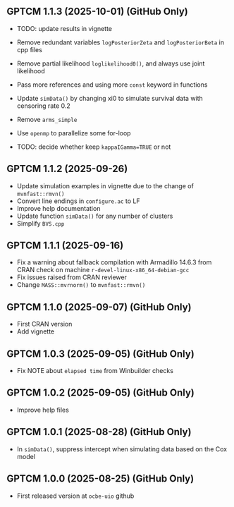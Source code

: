 <div style="text-align: left;">

## GPTCM 1.1.3 (2025-10-01) (GitHub Only)

* TODO: update results in vignette

* Remove redundant variables `logPosteriorZeta` and `logPosteriorBeta` in cpp files
* Remove partial likelihood `loglikelihood0()`, and always use joint likelihood
* Pass more references and using more `const` keyword in functions
* Update `simData()` by changing xi0 to simulate survival data with censoring rate 0.2
* Remove `arms_simple`
* Use `openmp` to parallelize some for-loop
* TODO: decide whether keep `kappaIGamma=TRUE` or not

## GPTCM 1.1.2 (2025-09-26)

* Update simulation examples in vignette due to the change of `mvnfast::rmvn()`
* Convert line endings in `configure.ac` to LF
* Improve help documentation
* Update function `simData()` for any number of clusters 
* Simplify `BVS.cpp`

## GPTCM 1.1.1 (2025-09-16)

* Fix a warning about fallback compilation with Armadillo 14.6.3 from CRAN check on machine `r-devel-linux-x86_64-debian-gcc`
* Fix issues raised from CRAN reviewer
* Change `MASS::mvrnorm()` to `mvnfast::rmvn()`

## GPTCM 1.1.0 (2025-09-07) (GitHub Only)

* First CRAN version
* Add vignette

## GPTCM 1.0.3 (2025-09-05) (GitHub Only)

* Fix NOTE about `elapsed time` from Winbuilder checks 

## GPTCM 1.0.2 (2025-09-05) (GitHub Only)

* Improve help files

## GPTCM 1.0.1 (2025-08-28) (GitHub Only)

* In `simData()`, suppress intercept when simulating data based on the Cox model

## GPTCM 1.0.0 (2025-08-25) (GitHub Only)

* First released version at `ocbe-uio` github

</div>